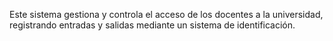 Este sistema gestiona y controla el acceso de los docentes a la universidad, registrando entradas y salidas mediante un sistema de identificación.
